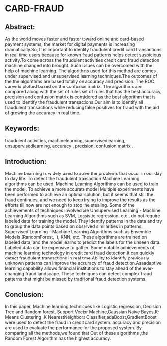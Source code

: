 # CARD-FRAUD

## Abstract:
As the world moves faster and faster toward online and card-based 
payment systems, the market for digital payments is increasing 
dramatically.So, It is important to identify fraudulent credit card 
transactions in real time users because for known fraud patterns helps 
detect suspicious activity.To come across the fraudulent activities credit 
card fraud detection machine changed into brought. Such issues can 
be overcomed with the help of machine learning. The algorithms used for 
this method are comes under supervised and unsupervised learning 
techniques.The outcomes of the the algorithms are based totally on 
accuracy and precision. The ROC curve is plotted based on the confusion 
matrix. The algorithms are compared along with the set of rules set of 
rules that has the best accuracy, precision and confusion 
matrix is considered as the best algorithm that is used to identify the 
fraudulent transactions.Our aim is to identify all fraudulent 
transactions while reducing false positives for fraud with the aid 
of growing the accuracy in real time.

## Keywords:
fraudulent activities, machinelearning, supervisedlearning, unsupervisedlearning, accuracy , precision, confusion matrix .

## Introduction:
Machine Learning is widely used to solve the problems that occur in 
our day to day life. To detect the fraudulent transaction Machine Learning 
algorithms can be used. Machine Learning Algorithms can be used to train 
the model. To achieve a more accurate model Multiple experiments have 
been performed to achieve an optimal solution, but it seems that still the 
fraud continues, and we need to keep trying to improve the results as the 
efforts till now are not enough to stop the stealing.
Some of the achievements of techniques involved are Unsupervised 
Learning - Machine Learning Algorithms such as SVM, Logsistic 
regression, etc., do not require labeled data for training the model. They 
identify patterns in the data and try to group the data points based on 
observed similarities in patterns. Supervised Learning - Machine 
Learning Algorithms such as Ensemble Models (RandomForest, .), KNN,
etc. These algorithms are trained on labeled data, and the model learns to 
predict the labels for the unseen data. Labeled data can be expensive to 
gather.
Some notable achievements of machine learning technology in credit 
card fraud detection.It can quickly detect fraudulent transactions in real 
time.Ability to identify previously unknown patterns can improve the 
accuracy of fraud detection.Asaadaptive learning capability allows financial 
institutions to stay ahead of the ever-changing fraud landscape. These 
techniques can detect complex fraud patterns that might be missed by 
traditional fraud detection systems.

## Conclusion:
In this paper, Machine learning techniques like Logistic regression, 
Decision Tree and Random forest, Support Vector Machine,Gaussian 
Naive Bayes,K-Means Clustering ,K NearestNeighbors 
Classifier,adaBoost,GradientBoost were used to detect the fraud in credit 
card system. accuracy and precision are used to evaluate the performance 
for the proposed system.
By comparing all the methods,we found that Out of these algorithms ,the 
Random Forest Algorithm has the highest accuracy.
